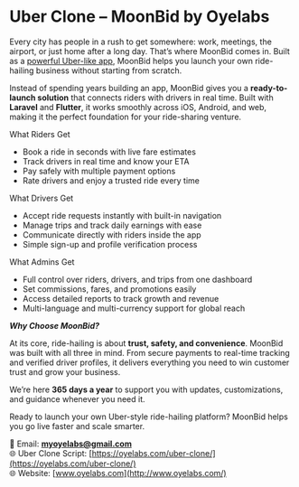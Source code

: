 # Uber Clone – MoonBid by Oyelabs  

Every city has people in a rush to get somewhere: work, meetings, the airport, or just home after a long day. That’s where MoonBid comes in. Built as a [powerful Uber-like app](https://oyelabs.com/uber-clone/), MoonBid helps you launch your own ride-hailing business without starting from scratch.  

Instead of spending years building an app, MoonBid gives you a **ready-to-launch solution** that connects riders with drivers in real time. Built with **Laravel** and **Flutter**, it works smoothly across iOS, Android, and web, making it the perfect foundation for your ride-sharing venture.  

What Riders Get  
- Book a ride in seconds with live fare estimates  
- Track drivers in real time and know your ETA  
- Pay safely with multiple payment options  
- Rate drivers and enjoy a trusted ride every time  

What Drivers Get  
- Accept ride requests instantly with built-in navigation  
- Manage trips and track daily earnings with ease  
- Communicate directly with riders inside the app  
- Simple sign-up and profile verification process  

What Admins Get  
- Full control over riders, drivers, and trips from one dashboard  
- Set commissions, fares, and promotions easily  
- Access detailed reports to track growth and revenue  
- Multi-language and multi-currency support for global reach  

***Why Choose MoonBid?***  

At its core, ride-hailing is about **trust, safety, and convenience**. MoonBid was built with all three in mind. From secure payments to real-time tracking and verified driver profiles, it delivers everything you need to win customer trust and grow your business.  

We’re here **365 days a year** to support you with updates, customizations, and guidance whenever you need it.  

Ready to launch your own Uber-style ride-hailing platform? MoonBid helps you go live faster and scale smarter.  

📧 Email: **myoyelabs@gmail.com**  
🌐 Uber Clone Script: [https://oyelabs.com/uber-clone/](https://oyelabs.com/uber-clone/)  
🌐 Website: [www.oyelabs.com](http://www.oyelabs.com/)  
